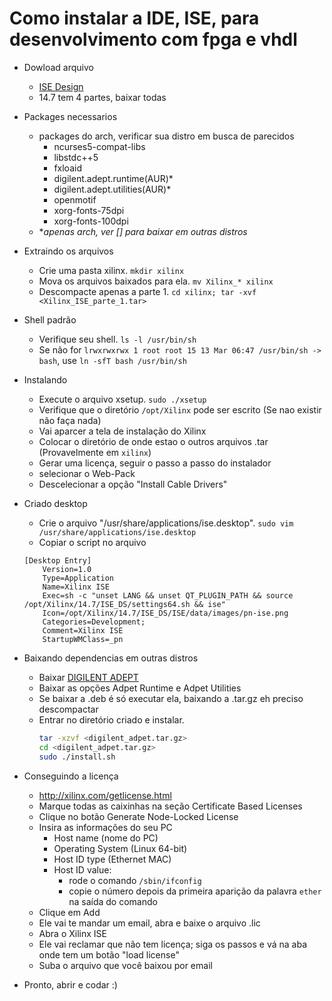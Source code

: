 # Como instalar a IDE, ISE, para desenvolvimento com fpga e vhdl
- Dowload arquivo
  - [ISE Design](https://www.xilinx.com/support/download/index.html/content/xilinx/en/downloadNav/vivado-design-tools/archive-ise.html)
  - 14.7 tem 4 partes, baixar todas
- Packages necessarios
    - packages do arch, verificar sua distro em busca de parecidos
      - ncurses5-compat-libs
      - libstdc++5
      - fxloaid
      - digilent.adept.runtime(AUR)*
      - digilent.adept.utilities(AUR)*
      - openmotif
      - xorg-fonts-75dpi
      - xorg-fonts-100dpi
    - **apenas arch, ver [] para baixar em outras distros*
- Extraindo os arquivos
    - Crie uma pasta xilinx. `mkdir xilinx`
    - Mova os arquivos baixados para ela. `mv Xilinx_* xilinx`
    - Descompacte apenas a parte 1. `cd xilinx; tar -xvf <Xilinx_ISE_parte_1.tar>`
- Shell padrão
    - Verifique seu shell. `ls -l /usr/bin/sh`
    - Se não for `lrwxrwxrwx 1 root root 15 13 Mar 06:47 /usr/bin/sh -> bash`, use `ln -sfT bash /usr/bin/sh`
- Instalando
    - Execute o arquivo xsetup. `sudo ./xsetup`
    - Verifique que o diretório `/opt/Xilinx` pode ser escrito (Se nao existir não faça nada)
    - Vai aparcer a tela de instalação do Xilinx
    - Colocar o diretório de onde estao o outros arquivos .tar (Provavelmente em `xilinx`)
    - Gerar uma licença, seguir o passo a passo do instalador
    - selecionar o Web-Pack
    - Descelecionar a opção "Install Cable Drivers"
- Criado desktop
    - Crie o arquivo "/usr/share/applications/ise.desktop". `sudo vim /usr/share/applications/ise.desktop`
    - Copiar o script no arquivo
    ```
    [Desktop Entry]
        Version=1.0
        Type=Application
        Name=Xilinx ISE
        Exec=sh -c "unset LANG && unset QT_PLUGIN_PATH && source /opt/Xilinx/14.7/ISE_DS/settings64.sh && ise"
        Icon=/opt/Xilinx/14.7/ISE_DS/ISE/data/images/pn-ise.png
        Categories=Development;
        Comment=Xilinx ISE
        StartupWMClass=_pn
    ```
- Baixando dependencias em outras distros
    - Baixar [DIGILENT ADEPT](https://digilent.com/shop/software/digilent-adept/)
    - Baixar as opções Adpet Runtime e Adpet Utilities
    - Se baixar a .deb é só executar ela, baixando a .tar.gz eh preciso descompactar
    - Entrar no diretório criado e instalar.
      ```bash
      tar -xzvf <digilent_adpet.tar.gz>
      cd <digilent_adpet.tar.gz>
      sudo ./install.sh
      ```
- Conseguindo a licença
    - http://xilinx.com/getlicense.html
    - Marque todas as caixinhas na seção Certificate Based Licenses
    - Clique no botão Generate Node-Locked License
    - Insira as informações do seu PC
        - Host name (nome do PC)
        - Operating System (Linux 64-bit)
        - Host ID type (Ethernet MAC)
        - Host ID value:
            - rode o comando `/sbin/ifconfig`
            - copie o número depois da primeira aparição da palavra `ether` na saída do comando
    - Clique em Add
    - Ele vai te mandar um email, abra e baixe o arquivo .lic
    - Abra o Xilinx ISE
    - Ele vai reclamar que não tem licença; siga os passos e vá na aba onde tem um botão "load license"
    - Suba o arquivo que você baixou por email

- Pronto, abrir e codar :)
